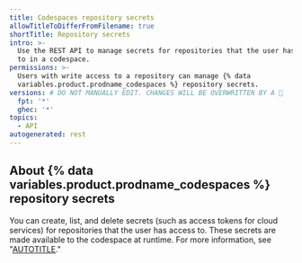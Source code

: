 ```yaml
---
title: Codespaces repository secrets
allowTitleToDifferFromFilename: true
shortTitle: Repository secrets
intro: >-
  Use the REST API to manage secrets for repositories that the user has access
  to in a codespace.
permissions: >-
  Users with write access to a repository can manage {% data
  variables.product.prodname_codespaces %} repository secrets.
versions: # DO NOT MANUALLY EDIT. CHANGES WILL BE OVERWRITTEN BY A 🤖
  fpt: '*'
  ghec: '*'
topics:
  - API
autogenerated: rest
---
```


## About {% data variables.product.prodname_codespaces %} repository secrets

You can create, list, and delete secrets (such as access tokens for cloud services) for repositories that the user has access to. These secrets are made available to the codespace at runtime. For more information, see "[AUTOTITLE](/codespaces/managing-your-codespaces/managing-your-account-specific-secrets-for-github-codespaces)."

<!-- Content after this section is automatically generated -->
